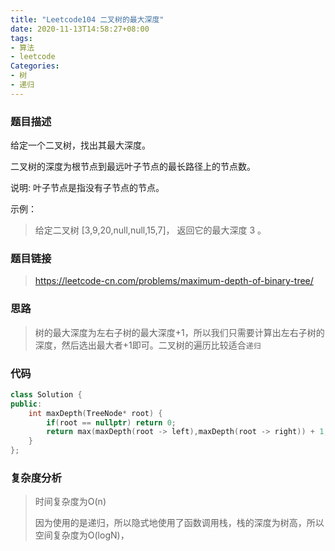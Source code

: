 ```yaml
---
title: "Leetcode104 二叉树的最大深度"
date: 2020-11-13T14:58:27+08:00
tags:
- 算法
- leetcode
Categories:
- 树
- 递归
---
```


### **题目描述**

给定一个二叉树，找出其最大深度。

二叉树的深度为根节点到最远叶子节点的最长路径上的节点数。

说明: 叶子节点是指没有子节点的节点。

示例：

> 给定二叉树 [3,9,20,null,null,15,7]，
> 返回它的最大深度 3 。

### **题目链接**

> https://leetcode-cn.com/problems/maximum-depth-of-binary-tree/
>

### **思路**

> 树的最大深度为左右子树的最大深度+1，所以我们只需要计算出左右子树的深度，然后选出最大者+1即可。二叉树的遍历比较适合`递归`
>

### **代码**

```c++
class Solution {
public:
    int maxDepth(TreeNode* root) {
        if(root == nullptr) return 0;
        return max(maxDepth(root -> left),maxDepth(root -> right)) + 1;
    }
};
```

### **复杂度分析**

> 时间复杂度为O(n)
>
> 因为使用的是递归，所以隐式地使用了函数调用栈，栈的深度为树高，所以空间复杂度为O(logN)，